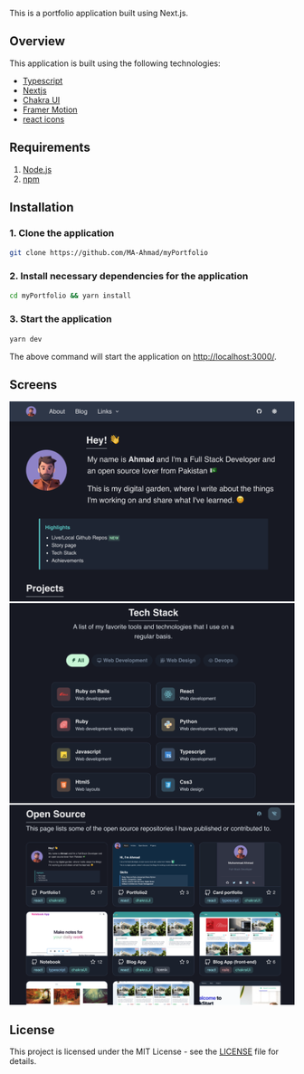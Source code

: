
This is a portfolio application built using Next.js.

## Overview

This application is built using the following technologies:

- [Typescript](https://www.typescriptlang.org/)
- [Nextjs](https://nextjs.org/)
- [Chakra UI](https://chakra-ui.com)
- [Framer Motion](https://www.framer.com/motion/)
- [react icons](https://react-icons.github.io/react-icons/)

## Requirements

1. [Node.js](https://nodejs.org/)
2. [npm](https://www.npmjs.com/)

## Installation

### 1. **Clone the application**

```sh
git clone https://github.com/MA-Ahmad/myPortfolio
```

### 2. **Install necessary dependencies for the application**

```sh
cd myPortfolio && yarn install
```

### 3. **Start the application**

```sh
yarn dev
```

The above command will start the application on [http://localhost:3000/](http://localhost:3000).


## Screens
![Home Screen](/public/assets/images/screens/home_page.png)
![Skills Screen](/public/assets/images/screens/skills.png)
![OpenSource Screen](/public/assets/images/screens/open_source.png)

## License

This project is licensed under the MIT License - see the [LICENSE](LICENSE) file for details.
